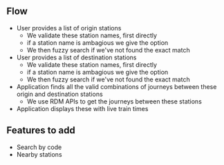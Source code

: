 ## Flow

- User provides a list of origin stations
  - We validate these station names, first directly
  - if a station name is ambagious we give the option
  - We then fuzzy search if we've not found the exact match 
- User provides a list of destination stations
  - We validate these station names, first directly
  - if a station name is ambagious we give the option
  - We then fuzzy search if we've not found the exact match 
- Application finds all the valid combinations of journeys between these origin and destination stations
  - We use RDM APIs to get the journeys between these stations
- Application displays these with live train times


## Features to add
- Search by code
- Nearby stations
